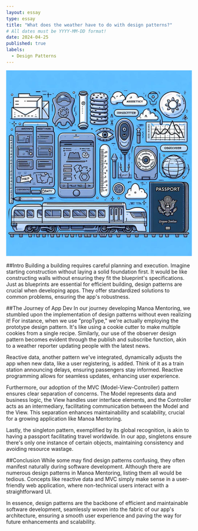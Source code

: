 ```yaml
---
layout: essay
type: essay
title: "What does the weather have to do with design patterns?"
# All dates must be YYYY-MM-DD format!
date: 2024-04-25
published: true
labels:
  - Design Patterns
---
```


<img class="img-fluid" src="../img/design-patterns.jpg">

##Intro
Building a building requires careful planning and execution. Imagine starting construction without laying a solid foundation first. It would be like constructing walls without ensuring they fit the blueprint's specifications. Just as blueprints are essential for efficient building, design patterns are crucial when developing apps. They offer standardized solutions to common problems, ensuring the app's robustness.

##The Journey of App Dev
In our journey developing Manoa Mentoring, we stumbled upon the implementation of design patterns without even realizing it! For instance, when we use "propType," we're actually employing the prototype design pattern. It's like using a cookie cutter to make multiple cookies from a single recipe. Similarly, our use of the observer design pattern becomes evident through the publish and subscribe function, akin to a weather reporter updating people with the latest news.

Reactive data, another pattern we've integrated, dynamically adjusts the app when new data, like a user registering, is added. Think of it as a train station announcing delays, ensuring passengers stay informed. Reactive programming allows for seamless updates, enhancing user experience.

Furthermore, our adoption of the MVC (Model-View-Controller) pattern ensures clear separation of concerns. The Model represents data and business logic, the View handles user interface elements, and the Controller acts as an intermediary, facilitating communication between the Model and the View. This separation enhances maintainability and scalability, crucial for a growing application like Manoa Mentoring.

Lastly, the singleton pattern, exemplified by its global recognition, is akin to having a passport facilitating travel worldwide. In our app, singletons ensure there's only one instance of certain objects, maintaining consistency and avoiding resource wastage.

##Conclusion
While some may find design patterns confusing, they often manifest naturally during software development. Although there are numerous design patterns in Manoa Mentoring, listing them all would be tedious. Concepts like reactive data and MVC simply make sense in a user-friendly web application, where non-technical users interact with a straightforward UI.

In essence, design patterns are the backbone of efficient and maintainable software development, seamlessly woven into the fabric of our app's architecture, ensuring a smooth user experience and paving the way for future enhancements and scalability.
